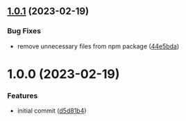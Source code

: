 ## [1.0.1](https://github.com/Reportyy/reportyy-client-js/compare/v1.0.0...v1.0.1) (2023-02-19)


### Bug Fixes

* remove unnecessary files from npm package ([44e5bda](https://github.com/Reportyy/reportyy-client-js/commit/44e5bda66e070ae8a2376cae9f3a9b839c86c442))

# 1.0.0 (2023-02-19)


### Features

* initial commit ([d5d81b4](https://github.com/Reportyy/reportyy-client-js/commit/d5d81b4c11151ff9312733885a65dc0b052019ef))
